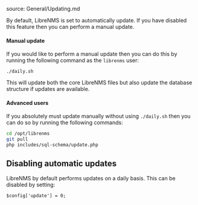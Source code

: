 source: General/Updating.md

By default, LibreNMS is set to automatically update. If you have disabled this feature then you can 
perform a manual update.

#### Manual update

If you would like to perform a manual update then you can do this by running the following command 
as the `librenms` user:

`./daily.sh`

This will update both the core LibreNMS files but also update the database
structure if updates are available.

#### Advanced users
If you absolutely must update manually without using `./daily.sh` then you can do so by running the following commands:
```bash
cd /opt/librenms
git pull
php includes/sql-schema/update.php
```

## Disabling automatic updates ##
LibreNMS by default performs updates on a daily basis. This can be disabled by setting:

`$config['update'] = 0;`
